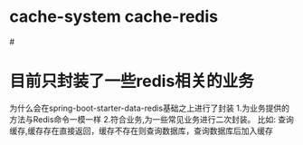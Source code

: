 # cache-system cache-redis
#<h1>目前只封装了一些redis相关的业务</h1>
为什么会在spring-boot-starter-data-redis基础之上进行了封装
1.为业务提供的方法与Redis命令一模一样
2.符合业务,为一些常见业务进行二次封装。
  比如: 查询缓存,缓存存在直接返回，缓存不存在则查询数据库，查询数据库后加入缓存

